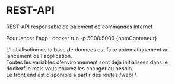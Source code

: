 # REST-API
REST-API responsable de paiement de commandes Internet

Pour lancer l'app : docker run -p 5000:5000 {nomConteneur}

L'initialisation de la base de donnees est faite automatiquement au lancement de l'application. \
Toutes les variables d'environnement sont deja initialisees dans le dockerfile mais vous pouvez les changer au besoin. \
Le front end est disponible à partir des routes /web/ \

